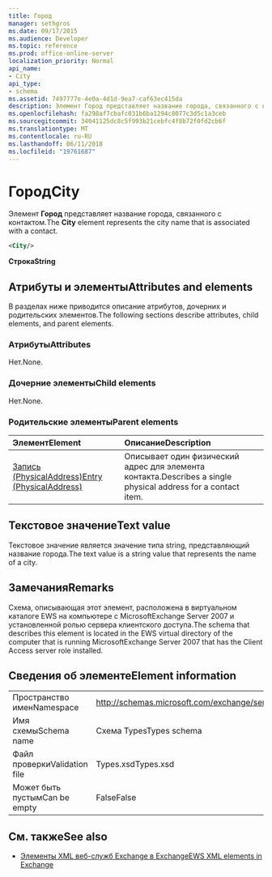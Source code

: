 ```yaml
---
title: Город
manager: sethgros
ms.date: 09/17/2015
ms.audience: Developer
ms.topic: reference
ms.prod: office-online-server
localization_priority: Normal
api_name:
- City
api_type:
- schema
ms.assetid: 7497777e-4e0a-4d1d-9ea7-caf63ec415da
description: Элемент Город представляет название города, связанного с контактом.
ms.openlocfilehash: fa298af7cbafc031b6ba1294c8077c3d5c1a3ceb
ms.sourcegitcommit: 34041125dc8c5f993b21cebfc4f8b72f0fd2cb6f
ms.translationtype: MT
ms.contentlocale: ru-RU
ms.lasthandoff: 06/11/2018
ms.locfileid: "19761687"
---
```

# <a name="city"></a><span data-ttu-id="2c245-103">Город</span><span class="sxs-lookup"><span data-stu-id="2c245-103">City</span></span>

<span data-ttu-id="2c245-104">Элемент **Город** представляет название города, связанного с контактом.</span><span class="sxs-lookup"><span data-stu-id="2c245-104">The **City** element represents the city name that is associated with a contact.</span></span> 
  
```xml
<City/>
```

 <span data-ttu-id="2c245-105">**Строка**</span><span class="sxs-lookup"><span data-stu-id="2c245-105">**String**</span></span>
## <a name="attributes-and-elements"></a><span data-ttu-id="2c245-106">Атрибуты и элементы</span><span class="sxs-lookup"><span data-stu-id="2c245-106">Attributes and elements</span></span>

<span data-ttu-id="2c245-107">В разделах ниже приводится описание атрибутов, дочерних и родительских элементов.</span><span class="sxs-lookup"><span data-stu-id="2c245-107">The following sections describe attributes, child elements, and parent elements.</span></span>
  
### <a name="attributes"></a><span data-ttu-id="2c245-108">Атрибуты</span><span class="sxs-lookup"><span data-stu-id="2c245-108">Attributes</span></span>

<span data-ttu-id="2c245-109">Нет.</span><span class="sxs-lookup"><span data-stu-id="2c245-109">None.</span></span>
  
### <a name="child-elements"></a><span data-ttu-id="2c245-110">Дочерние элементы</span><span class="sxs-lookup"><span data-stu-id="2c245-110">Child elements</span></span>

<span data-ttu-id="2c245-111">Нет.</span><span class="sxs-lookup"><span data-stu-id="2c245-111">None.</span></span>
  
### <a name="parent-elements"></a><span data-ttu-id="2c245-112">Родительские элементы</span><span class="sxs-lookup"><span data-stu-id="2c245-112">Parent elements</span></span>

|<span data-ttu-id="2c245-113">**Элемент**</span><span class="sxs-lookup"><span data-stu-id="2c245-113">**Element**</span></span>|<span data-ttu-id="2c245-114">**Описание**</span><span class="sxs-lookup"><span data-stu-id="2c245-114">**Description**</span></span>|
|:-----|:-----|
|[<span data-ttu-id="2c245-115">Запись (PhysicalAddress)</span><span class="sxs-lookup"><span data-stu-id="2c245-115">Entry (PhysicalAddress)</span></span>](entry-physicaladdress.md) <br/> |<span data-ttu-id="2c245-116">Описывает один физический адрес для элемента контакта.</span><span class="sxs-lookup"><span data-stu-id="2c245-116">Describes a single physical address for a contact item.</span></span>  <br/> |
   
## <a name="text-value"></a><span data-ttu-id="2c245-117">Текстовое значение</span><span class="sxs-lookup"><span data-stu-id="2c245-117">Text value</span></span>

<span data-ttu-id="2c245-118">Текстовое значение является значение типа string, представляющий название города.</span><span class="sxs-lookup"><span data-stu-id="2c245-118">The text value is a string value that represents the name of a city.</span></span>
  
## <a name="remarks"></a><span data-ttu-id="2c245-119">Замечания</span><span class="sxs-lookup"><span data-stu-id="2c245-119">Remarks</span></span>

<span data-ttu-id="2c245-120">Схема, описывающая этот элемент, расположена в виртуальном каталоге EWS на компьютере с MicrosoftExchange Server 2007 и установленной ролью сервера клиентского доступа.</span><span class="sxs-lookup"><span data-stu-id="2c245-120">The schema that describes this element is located in the EWS virtual directory of the computer that is running MicrosoftExchange Server 2007 that has the Client Access server role installed.</span></span>
  
## <a name="element-information"></a><span data-ttu-id="2c245-121">Сведения об элементе</span><span class="sxs-lookup"><span data-stu-id="2c245-121">Element information</span></span>

|||
|:-----|:-----|
|<span data-ttu-id="2c245-122">Пространство имен</span><span class="sxs-lookup"><span data-stu-id="2c245-122">Namespace</span></span>  <br/> |http://schemas.microsoft.com/exchange/services/2006/types  <br/> |
|<span data-ttu-id="2c245-123">Имя схемы</span><span class="sxs-lookup"><span data-stu-id="2c245-123">Schema name</span></span>  <br/> |<span data-ttu-id="2c245-124">Схема Types</span><span class="sxs-lookup"><span data-stu-id="2c245-124">Types schema</span></span>  <br/> |
|<span data-ttu-id="2c245-125">Файл проверки</span><span class="sxs-lookup"><span data-stu-id="2c245-125">Validation file</span></span>  <br/> |<span data-ttu-id="2c245-126">Types.xsd</span><span class="sxs-lookup"><span data-stu-id="2c245-126">Types.xsd</span></span>  <br/> |
|<span data-ttu-id="2c245-127">Может быть пустым</span><span class="sxs-lookup"><span data-stu-id="2c245-127">Can be empty</span></span>  <br/> |<span data-ttu-id="2c245-128">False</span><span class="sxs-lookup"><span data-stu-id="2c245-128">False</span></span>  <br/> |
   
## <a name="see-also"></a><span data-ttu-id="2c245-129">См. также</span><span class="sxs-lookup"><span data-stu-id="2c245-129">See also</span></span>



- [<span data-ttu-id="2c245-130">Элементы XML веб-служб Exchange в Exchange</span><span class="sxs-lookup"><span data-stu-id="2c245-130">EWS XML elements in Exchange</span></span>](ews-xml-elements-in-exchange.md)

